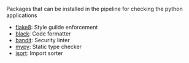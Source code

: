 Packages that can be installed in the pipeline for checking the python applications

- [flake8](https://flake8.pycqa.org/en/latest/): Style guilde enforcement
- [black](https://pypi.org/project/black/): Code formatter
- [bandit](https://pypi.org/project/bandit/): Security linter
- [mypy](http://mypy-lang.org/): Static type checker
- [isort](https://pypi.org/project/isort/): Import sorter
